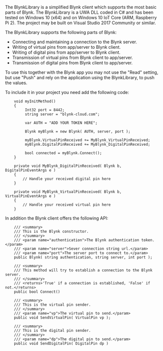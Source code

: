 The BlynkLibrary is a simplified Blynk client which supports the most basic parts of Blynk. The BlynkLibrary is a UWA DLL coded in C# and has been tested on Windows 10 (x64) and on Windows 10 IoT Core (ARM, Raspberry Pi 2). The project may be built on Visual Studio 2017 Community or similar.

The BlynkLibrary supports the following parts of Blynk:
  - Connecting and maintaining a connection to the Blynk server.
  - Writing of virtual pins from app/server to Blynk client.
  - Writing of digital pins from app/server to Blynk client.
  - Transmission of virtual pins from Blynk client to app/server.
  - Transmission of digital pins from Blynk client to app/server.

To use this together with the Blynk app you may not use the "Read" setting, but use "Push" and rely on the application using the BlynkLibrary, to push the values.

To include it in your project you need add the following code:

        void myInitMethod()
        {
             Int32 port = 8442;
             string server = "blynk-cloud.com";

             var AUTH = "ADD YOUR TOKEN HERE";

             Blynk myBlynk = new Blynk( AUTH, server, port );

             myBlynk.VirtualPinReceived += MyBlynk_VirtualPinReceived;
             myBlynk.DigitalPinReceived += MyBlynk_DigitalPinReceived;

             bool connected = myBlynk.Connect();
        }

        private void MyBlynk_DigitalPinReceived( Blynk b, DigitalPinEventArgs e )
        {
            // Handle your received digital pin here
        }

        private void MyBlynk_VirtualPinReceived( Blynk b, VirtualPinEventArgs e )
        {
            // Handle your received virtual pin here
        }
  
  In addition the Blynk client offers the following API:
  
        /// <summary>
        /// This is the Blynk constructor.
        /// </summary>
        /// <param name="authentication">The Blynk authentication token.</param>
        /// <param name="server">Sever connection string url.</param>
        /// <param name="port">The server port to connect to.</param>
        public Blynk( string authentication, string server, int port );

        /// <summary>
        /// This method will try to establish a connection to the Blynk server.
        /// </summary>
        /// <returns>'True' if a connection is established, 'False' if not.</returns>
        public bool Connect()
        
        /// <summary>
        /// This is the virtual pin sender.
        /// </summary>
        /// <param name="vp">The virtual pin to send.</param>
        public void SendVirtualPin( VirtualPin vp );
        
        /// <summary>
        /// This is the digital pin sender.
        /// </summary>
        /// <param name="dp">The digital pin to send.</param>
        public void SendDigitalPin( DigitalPin dp )
